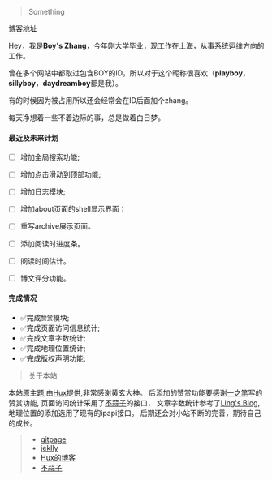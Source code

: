 > Something

[博客地址](www.daydreamboy.space)


Hey，我是**Boy's Zhang**，今年刚大学毕业，现工作在上海，从事系统运维方向的工作。

曾在多个网站中都取过包含BOY的ID，所以对于这个昵称很喜欢（**playboy**，**sillyboy**，**daydreamboy**都是我）。

有的时候因为被占用所以还会经常会在ID后面加个zhang。

每天净想着一些不着边际的事，总是做着白日梦。


#### 最近及未来计划

- [ ] 增加全局搜索功能;
- [ ] 增加点击滑动到顶部功能;
- [ ] 增加日志模块;
- [ ] 增加about页面的shell显示界面；
- [ ] 重写archive展示页面。
- [ ] 添加阅读时进度条。
- [ ] 阅读时间估计。
- [ ] 博文评分功能。



#### 完成情况

* ✅完成`赞赏`模块;
* ✅完成页面访问信息统计;
* ✅完成文章字数统计;
* ✅完成地理位置统计;
* ✅完成版权声明功能;

> 关于本站

本站原主题,由[Hux](https://github.com/Huxpro/huxpro.github.io)提供,非常感谢黄玄大神。
后添加的赞赏功能要感谢[一之笔](https://github.com/yizibi/yizibi.github.io)写的赞赏功能,
页面访问统计采用了[不蒜子](https://busuanzi.ibruce.info/)的接口，
文章字数统计参考了[Ling's Blog](https://github.com/LingLinyp/LingLinyp.github.io),
地理位置的添加选用了现有的ipapi接口。
后期还会对小站不断的完善，期待自己的成长。

> * [gitpage](https://pages.github.com/)
> * [jeklly](http://jekyll.com.cn/jekyll)
> * [Hux的博客](http://huangxuan.me/Hux)
> * [不蒜子](https://busuanzi.ibruce.info/)

